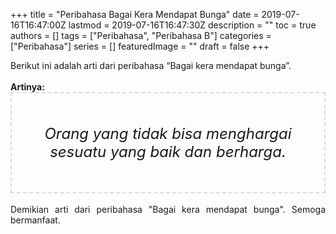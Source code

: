 +++
title = "Peribahasa Bagai Kera Mendapat Bunga"
date = 2019-07-16T16:47:00Z
lastmod = 2019-07-16T16:47:30Z
description = ""
toc = true
authors = []
tags = ["Peribahasa", "Peribahasa B"]
categories = ["Peribahasa"]
series = []
featuredImage = ""
draft = false
+++

<div dir="ltr" style="text-align: left;" trbidi="on"><div style="text-align: justify;">Berikut ini adalah arti dari peribahasa “Bagai kera mendapat bunga”.</div><br /><div style="text-align: justify;"><b>Artinya:</b></div><div style="border: 2px dashed #ddd; font-size: 24px; height: auto; margin: 0 auto; padding: 50px; text-align: center; width: auto;"><i>Orang yang tidak bisa menghargai sesuatu yang baik dan berharga.</i></div><div style="text-align: justify;"><br /></div><div style="text-align: justify;">Demikian arti dari peribahasa "Bagai kera mendapat bunga". Semoga bermanfaat.</div></div>

